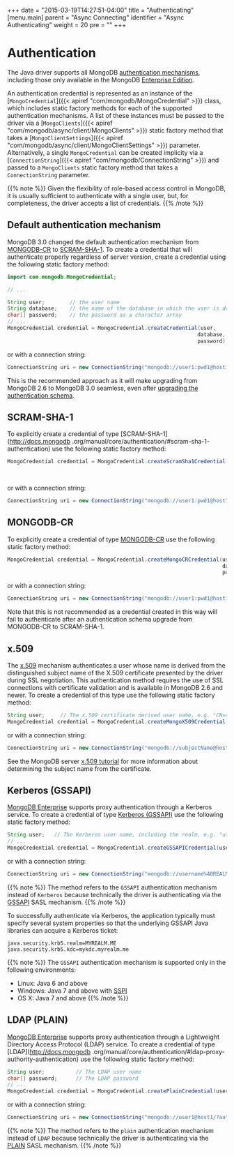 +++
date = "2015-03-19T14:27:51-04:00"
title = "Authenticating"
[menu.main]
  parent = "Async Connecting"
  identifier = "Async Authenticating"
  weight = 20
  pre = "<i class='fa'></i>"
+++

# Authentication

The Java driver supports all MongoDB [authentication mechanisms](http://docs.mongodb.org/manual/core/authentication/), including those
only available in the MongoDB [Enterprise Edition](http://docs.mongodb.org/manual/administration/install-enterprise/).

An authentication credential is represented as an instance of the
[`MongoCredential`]({{< apiref "com/mongodb/MongoCredential" >}}) class, which includes static factory methods for
each of the supported authentication mechanisms.  A list of these instances must be passed to the driver via a
[`MongoClients`]({{< apiref "com/mongodb/async/client/MongoClients" >}}) static factory method that takes a 
[`MongoClientSettings`]({{< apiref "com/mongodb/async/client/MongoClientSettings" >}}) parameter.  Alternatively, a single 
`MongoCredential` can be created implicity via a 
[`ConnectionString`]({{< apiref "com/mongodb/ConnectionString" >}}) and passed to a 
`MongoClients` static factory method that takes a `ConnectionString` parameter. 

{{% note %}}
Given the flexibility of role-based access control in MongoDB, it is usually sufficient to authenticate with a single user, but, for completeness, the driver accepts a list of credentials.
{{% /note %}}

## Default authentication mechanism

MongoDB 3.0 changed the default authentication mechanism from
[MONGODB-CR](http://docs.mongodb.org/manual/core/authentication/#mongodb-cr-authentication) to
[SCRAM-SHA-1](http://docs.mongodb.org/manual/core/authentication/#scram-sha-1-authentication).  To create a credential that will
authenticate properly regardless of server version, create a credential using the following static factory method:

 ```java
import com.mongodb.MongoCredential;

// ...

String user;        // the user name
String database;    // the name of the database in which the user is defined
char[] password;    // the password as a character array
// ...
MongoCredential credential = MongoCredential.createCredential(user,
                                                              database,
                                                              password);
```

or with a connection string:

```java
ConnectionString uri = new ConnectionString("mongodb://user1:pwd1@host1/?authSource=db1");
```

This is the recommended approach as it will make upgrading from MongoDB 2.6 to MongoDB 3.0 seamless, even after [upgrading the
authentication schema](http://docs.mongodb.org/manual/release-notes/3.0-scram/#upgrade-mongodb-cr-to-scram).


## SCRAM-SHA-1

To explicitly create a credential of type [SCRAM-SHA-1](http://docs.mongodb .org/manual/core/authentication/#scram-sha-1-authentication)
use the following static factory method:

```java
MongoCredential credential = MongoCredential.createScramSha1Credential(user,
                                                                       database,
                                                                       password);
```

or with a connection string:

```java
ConnectionString uri = new ConnectionString("mongodb://user1:pwd1@host1/?authSource=db1&authMechanism=SCRAM-SHA-1");
```

## MONGODB-CR

To explicitly create a credential of type [MONGODB-CR](http://docs.mongodb.org/manual/core/authentication/#mongodb-cr-authentication)
use the following static factory method:

```java
MongoCredential credential = MongoCredential.createMongoCRCredential(user,
                                                                     database,
                                                                     password);
```

or with a connection string:

```java
ConnectionString uri = new ConnectionString("mongodb://user1:pwd1@host1/?authSource=db1&authMechanism=MONGODB-CR");
```

Note that this is not recommended as a credential created in this way will fail to authenticate after an authentication schema upgrade
from MONGODB-CR to SCRAM-SHA-1.

## x.509

The [x.509](http://docs.mongodb.org/manual/core/authentication/#x-509-certificate-authentication) mechanism authenticates a user
whose name is derived from the distinguished subject name of the X.509 certificate presented by the driver during SSL negotiation. This
authentication method requires the use of SSL connections with certificate validation and is available in MongoDB 2.6 and newer. To
create a credential of this type use the following static factory method:

```java
String user;     // The x.509 certificate derived user name, e.g. "CN=user,OU=OrgUnit,O=myOrg,..."
MongoCredential credential = MongoCredential.createMongoX509Credential(user);
```

or with a connection string:

```java
ConnectionString uri = new ConnectionString("mongodb://subjectName@host1/?authMechanism=MONGODB-X509");
```

See the MongoDB server
[x.509 tutorial](http://docs.mongodb.org/manual/tutorial/configure-x509-client-authentication/#add-x-509-certificate-subject-as-a-user) for
more information about determining the subject name from the certificate.

## Kerberos (GSSAPI)

[MongoDB Enterprise](http://www.mongodb.com/products/mongodb-enterprise) supports proxy authentication through a Kerberos service.  To
create a credential of type [Kerberos (GSSAPI)](http://docs.mongodb.org/manual/core/authentication/#kerberos-authentication) use the
following static factory method:

```java
String user;   // The Kerberos user name, including the realm, e.g. "user1@MYREALM.ME"
// ...
MongoCredential credential = MongoCredential.createGSSAPICredential(user);
```

or with a connection string:

```java
ConnectionString uri = new ConnectionString("mongodb://username%40REALM.com@host1/?authMechanism=GSSAPI");
```

{{% note %}}
The method refers to the `GSSAPI` authentication mechanism instead of `Kerberos` because technically the driver is authenticating via the 
[GSSAPI](https://tools.ietf.org/html/rfc4752) SASL mechanism.
{{% /note %}}

To successfully authenticate via Kerberos, the application typically must specify several system properties so that the underlying GSSAPI
Java libraries can acquire a Kerberos ticket:

    java.security.krb5.realm=MYREALM.ME
    java.security.krb5.kdc=mykdc.myrealm.me

{{% note %}}
The `GSSAPI` authentication mechanism is supported only in the following environments:

* Linux: Java 6 and above 
* Windows: Java 7 and above with [SSPI](https://msdn.microsoft.com/en-us/library/windows/desktop/aa380493)
* OS X: Java 7 and above
{{% /note %}}

## LDAP (PLAIN)

[MongoDB Enterprise](http://www.mongodb.com/products/mongodb-enterprise) supports proxy authentication through a Lightweight Directory
Access Protocol (LDAP) service.  To create a credential of type [LDAP](http://docs.mongodb
.org/manual/core/authentication/#ldap-proxy-authority-authentication) use the following static factory method:

```java
String user;          // The LDAP user name
char[] password;      // The LDAP password
// ...
MongoCredential credential = MongoCredential.createPlainCredential(user, "$external", password);
```

or with a connection string:

```java
ConnectionString uri = new ConnectionString("mongodb://user1@host1/?authSource=$external&authMechanism=PLAIN");
```

{{% note %}}
The method refers to the `plain` authentication mechanism instead of `LDAP` because technically the driver is authenticating via the [PLAIN](https://www.ietf.org/rfc/rfc4616.txt) SASL mechanism.
{{% /note %}}
